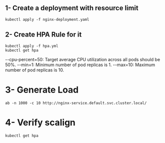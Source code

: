 ## 1- Create a deployment with resource limit
```
kubectl apply -f nginx-deployment.yaml
```

## 2- Create HPA Rule for it 
```
kubectl apply -f hpa.yml
kubectl get hpa
```
--cpu-percent=50: Target average CPU utilization across all pods should be 50%.
--min=1: Minimum number of pod replicas is 1.
--max=10: Maximum number of pod replicas is 10.

# 3- Generate Load 
```
ab -n 1000 -c 10 http://nginx-service.default.svc.cluster.local/
```

# 4- Verify scalign
```
kubectl get hpa 
```
